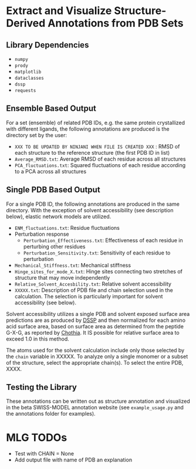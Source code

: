 # Extract and Visualize Structure-Derived Annotations from PDB Sets

## Library Dependencies

* `numpy`
* `prody`
* `matplotlib`
* `dataclasses`
* `dssp`
* `requests`

## Ensemble Based Output

For a set (ensemble) of related PDB IDs, e.g. the same protein crystallized with different ligands, the following annotations are produced is the directory set by the user:

* `XXX TO BE UPDATED BY NINJANI WHEN FILE IS CREATED XXX` : RMSD of each structure to the reference structure (the first PDB ID in list)
* `Average_RMSD.txt`: Average RMSD of each residue across all structures
* `PCA_fluctuations.txt`: Squared fluctuations of each residue according to a PCA across all structures

## Single PDB Based Output

For a single PDB ID, the following annotations are produced in the same directory. With the exception of solvent accessibility (see description below), elastic network models are utilized.

* `ENM_fluctuations.txt`: Residue fluctuations
* Perturbation response
  * `Perturbation_Effectiveness.txt`: Effectiveness of each residue in perturbing other residues
  * `Perturbation_Sensitivity.txt`: Sensitivity of each residue to perturbation
* `Mechanical_Stiffness.txt`: Mechanical stiffness
* `Hinge_sites_for_mode_X.txt`: Hinge sites connecting two stretches of structure that may move independently
* `Relative_Solvent_Accesbility.txt`: Relative solvent accessibility
* `XXXXX.txt`: Description of PDB file and chain selection used in the calculation. The selection is particularly important for solvent accessibility (see below).

Solvent accessibility utilizes a single PDB and solvent exposed surface area predictions are as produced by [DSSP](https://swift.cmbi.umcn.nl/gv/dssp/DSSP_3.html) and then normalized for each amino acid surface area, based on surface area as determined from the peptide G-X-G, as reported by [Chothia](https://www.sciencedirect.com/science/article/abs/pii/0022283676901911?via%3Dihub). It IS possible for relative surface area to exceed 1.0 in this method.

The atoms used for the solvent calculation include only those selected by the `chain` variable in XXXXX. To analyze only a single monomer or a subset of the structure, select the appropriate chain(s). To select the entire PDB, XXXX.

## Testing the Library

These annotations can be written out as structure annotation and visualized in the beta SWISS-MODEL annotation website (see `example_usage.py` and the annotations folder for examples).

# MLG TODOs

* Test with CHAIN = None
* Add output file with name of PDB an explanation